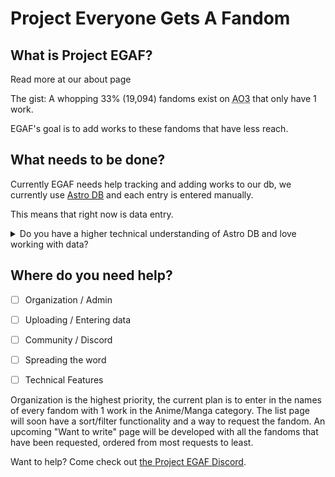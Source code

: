 # Project Everyone Gets A Fandom

## What is Project EGAF?

Read more at our about page

The gist: A whopping 33% (19,094) fandoms exist on <abbr title="Archive Of Our Own">AO3</abbr> that only have 1 work.

EGAF's goal is to add works to these fandoms that have less reach.

## What needs to be done?

Currently EGAF needs help tracking and adding works to our db, we currently use [Astro DB](https://docs.astro.build/en/guides/astro-db/) and each entry is entered manually.

This means that right now is data entry.

<details>
    <summary>Do you have a higher technical understanding of Astro DB and love working with data?</summary>
    <p>We're open to automating it, such as uploading a CSV, so long as it doesn't over ride existing work</p>
    <p>Think you know how to do this? Open up an issue and we can talk about it more</p>
</details>

## Where do you need help?

- [ ] Organization / Admin
- [ ] Uploading / Entering data
- [ ] Community / Discord
- [ ] Spreading the word
- [ ] Technical Features


Organization is the highest priority, the current plan is to enter in the names of every fandom with 1 work in the Anime/Manga category. The list page will soon have a sort/filter functionality and a way to request the fandom. An upcoming "Want to write" page will be developed with all the fandoms that have been requested, ordered from most requests to least.

Want to help? Come check out [the Project EGAF Discord](https://discord.gg/xMTZ9Xyn7Z).

